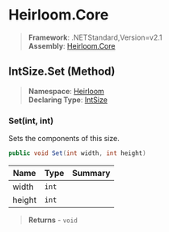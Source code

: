 # Heirloom.Core

> **Framework**: .NETStandard,Version=v2.1  
> **Assembly**: [Heirloom.Core][0]

## IntSize.Set (Method)

> **Namespace**: [Heirloom][0]  
> **Declaring Type**: [IntSize][1]

### Set(int, int)

Sets the components of this size.

```cs
public void Set(int width, int height)
```

| Name   | Type  | Summary |
|--------|-------|---------|
| width  | `int` |         |
| height | `int` |         |

> **Returns** - `void`

[0]: ../../../Heirloom.Core.md
[1]: ../IntSize.md
